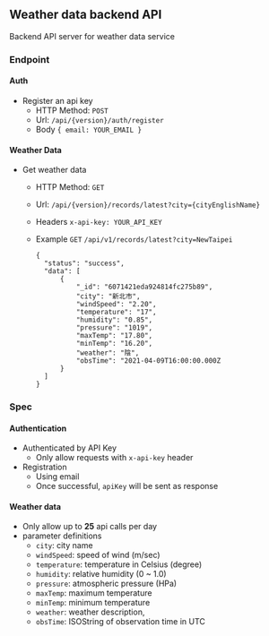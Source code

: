 ## Weather data backend API
Backend API server for weather data service

### Endpoint
#### Auth
- Register an api key
  - HTTP Method: `POST`
  - Url: `/api/{version}/auth/register`
  - Body
    `{ email: YOUR_EMAIL }`

#### Weather Data
- Get weather data
  - HTTP Method: `GET`
  - Url: `/api/{version}/records/latest?city={cityEnglishName}`
  - Headers
    `x-api-key: YOUR_API_KEY`
  
  - Example
    `GET` `/api/v1/records/latest?city=NewTaipei`
    ```
    {
      "status": "success",
      "data": [
          {
              "_id": "6071421eda924814fc275b89",
              "city": "新北市",
              "windSpeed": "2.20",
              "temperature": "17",
              "humidity": "0.85",
              "pressure": "1019",
              "maxTemp": "17.80",
              "minTemp": "16.20",
              "weather": "陰",
              "obsTime": "2021-04-09T16:00:00.000Z
          }
      ]
    }
    ```

### Spec
#### Authentication
- Authenticated by API Key
  - Only allow requests with `x-api-key` header
- Registration
  - Using email
  - Once successful, `apiKey` will be sent as response

#### Weather data
- Only allow up to **25** api calls per day
- parameter definitions
  - `city`: city name
  - `windSpeed`: speed of wind (m/sec)
  - `temperature`: temperature in Celsius (degree)
  - `humidity`: relative humidity (0 ~ 1.0)
  - `pressure`: atmospheric pressure (HPa)
  - `maxTemp`: maximum temperature
  - `minTemp`: minimum temperature
  - `weather`: weather description,
  - `obsTime`: ISOString of observation time in UTC